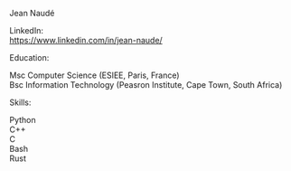 Jean Naudé

LinkedIn: <br>
https://www.linkedin.com/in/jean-naude/

Education:

Msc Computer Science (ESIEE, Paris, France) <br>
Bsc Information Technology (Peasron Institute, Cape Town, South Africa) <br>

Skills:

Python <br>
C++ <br>
C <br>
Bash <br>
Rust <br>
